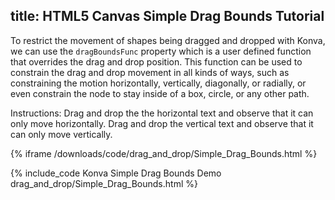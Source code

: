 title: HTML5 Canvas Simple Drag Bounds Tutorial
---

To restrict the movement of shapes being dragged and dropped with Konva,
we can use the `dragBoundsFunc` property which is a user defined function that
overrides the drag and drop position.  This function can be used to constrain
the drag and drop movement in all kinds of ways, such as constraining the motion
horizontally, vertically, diagonally, or radially, or even constrain the node
to stay inside of a box, circle, or any other path.

Instructions: Drag and drop the the horizontal text and observe that it can only
move horizontally. Drag and drop the vertical text and observe that it can only move vertically.

{% iframe /downloads/code/drag_and_drop/Simple_Drag_Bounds.html %}

{% include_code Konva Simple Drag Bounds Demo drag_and_drop/Simple_Drag_Bounds.html %}